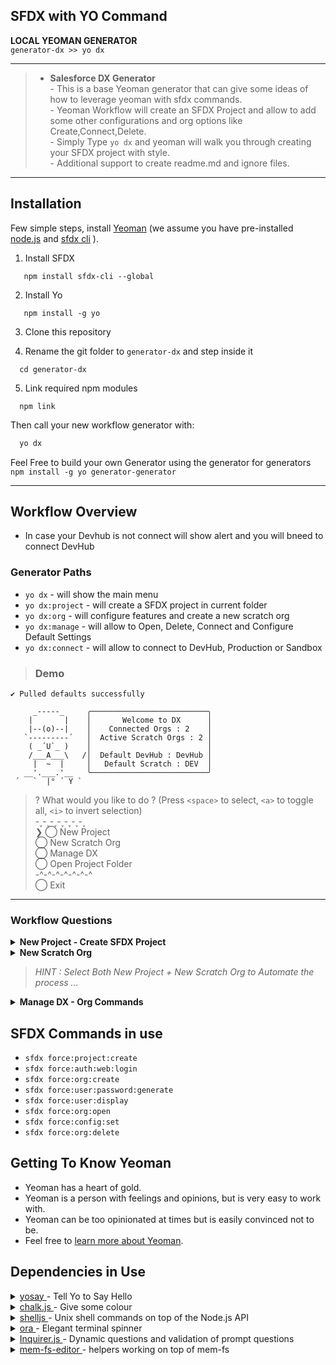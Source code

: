## SFDX with YO Command 

**LOCAL YEOMAN GENERATOR**  
`generator-dx >> yo dx`
***************************************

> * **Salesforce DX Generator**  
    - This is a base Yeoman generator that can give some ideas of how to leverage yeoman with sfdx commands.  
    - Yeoman Workflow will create an SFDX Project and allow to add some other configurations and org options like Create,Connect,Delete.  
    - Simply Type  `yo dx`  and yeoman will walk you through creating your SFDX project with style.  
    - Additional support to create readme.md and ignore files.  
 

***************************************

## Installation

Few simple steps, install [Yeoman](http://yeoman.io) (we assume you have pre-installed [node.js](https://nodejs.org/) and [sfdx cli](https://developer.salesforce.com/docs/atlas.en-us.sfdx_setup.meta/sfdx_setup/sfdx_setup_install_cli.htm) ).  


1. Install SFDX
```npm
   npm install sfdx-cli --global
```
2. Install Yo
```npm
   npm install -g yo
```

3. Clone this repository

4. Rename the git folder to `generator-dx` and step inside it
```npm
  cd generator-dx
```
5. Link required npm modules  
```npm
  npm link
```


Then call your new workflow generator with:

```bash
  yo dx
```


 Feel Free to build your own Generator using the generator for generators  
 `npm install -g yo generator-generator`

***************************************
## Workflow Overview

* In case your Devhub is not connect will show alert and you will bneed to connect DevHub

### Generator Paths
* `yo dx` - will show the main menu
* `yo dx:project` - will create a SFDX project in current folder
* `yo dx:org` - will configure features and create a new scratch org
* `yo dx:manage` - will allow to Open, Delete, Connect and Configure Default Settings
* `yo dx:connect` - will allow to connect to DevHub, Production or Sandbox

>### Demo
```
✔ Pulled defaults successfully

     _-----_     ╭──────────────────────────╮
    |       |    │       Welcome to DX      │
    |--(o)--|    │    Connected Orgs : 2    │
   `---------´   │  Active Scratch Orgs : 2 │
    ( _´U`_ )    │                          │
    /___A___\   /│  Default DevHub : DevHub │
     |  ~  |     │   Default Scratch : DEV  │
   __'.___.'__   ╰──────────────────────────╯
 ´   `  |° ´ Y `
```

>? What would you like to do ? (Press `<space>` to select, `<a>` to toggle all, `<i>` to invert selection)  
    -˯-˯-˯-˯-˯-˯-˯  
  ❯ ◯ New Project  
    ◯ New Scratch Org  
    ◯ Manage DX  
    ◯ Open Project Folder  
    -^-^-^-^-^-^-^  
    ◯ Exit  
  
_______________________________________


### Workflow Questions

<details>
<summary>
  <b> New Project - Create SFDX Project </b>
</summary>

>? Project Name ? (ROOT) /  
>? App Folder Name ?  (force-app)  
>? Namespace (optional)  
>? Include Manifest file (y/N)  
>? Include ReadMe file (y/N)  
>? Description (optional) Press `<enter>` to launch your preferred editor. 

* vim Instruction :
> * Type `a` to start typing
> * type `esc` key and then `:wq` to exit


```
🙈  configuring sfdx project options for : MyProject
 Run 🏄🏻‍ :  sfdx force:project:create -n `<ProjectName>` -p `<AppFolder>` -t standard
 ✔ Created project successfully
   create MyProject/config/scratch-org-def.json
   create MyProject/.forceignore
   create MyProject/.gitignore
 Your project is ready! - Launch VS Code
```
</details>
<details>
<summary>
  <b> New Scratch Org </b>
</summary>

>? Your Scratch Org name  
>? Admin Email (myemail@gmail.com)  
>? Add Sample Data (y/N)  
>? Number of days (30)  
>? Org Description  
>? Set as default org (Y/n)  

>? Choose Edition: (Use arrow keys)  
  ❯ Developer  
    Enterprise  
    Group  
    Professional  

>? Choose Country: (Use arrow keys)  
  ❯ United States  
    Israel  
    France  
    Australia  

>? Choose Language: (Use arrow keys)  
  ❯ English  
    Hebrew  
    French  

>? Which features would you like to enable? (Press `<space>` to select, `<a>` to toggle all, `<i>` to invert selection)  
  ❯ ◉ Communities  
    ◉ PersonAccounts  
    ◯ AuthorApex  
    ◯ MultiCurrency  
    ◯ ServiceCloud  
    ◯ ContactsToMultipleAccounts  

```
✔ created successfully scratch-org-def.json
   create sfdx_logs/scratch-org-def.json
⠋ creating scratch org with alias `<OrgAlias>`
```

</details>


> <i> HINT : Select Both New Project + New Scratch Org to Automate the process ... </i>

<details>
<summary>
  <b> Manage DX - Org Commands </b>
</summary>

> **? Select Option : (Use arrow keys)**    
  ❯ Open Org  
    Delete Scratch Org  
    Connect Org  
    Configure Defaults  

   **:::: Open Org / Delete Org ::::**  
> **? Select Existing Scratch org : (Use arrow keys)**    
    - Dynamic Org list  

  **:::: Configure Defaults ::::**     
> **? Change Defaults for : (Use arrow keys)**     
  ❯ DevHub  
    Scratch Org  
   - Dynamic Devhub and Scratch Org list 
</details>

## SFDX Commands in use 

* `sfdx force:project:create`
* `sfdx force:auth:web:login`
* `sfdx force:org:create`
* `sfdx force:user:password:generate`
* `sfdx force:user:display`
* `sfdx force:org:open`
* `sfdx force:config:set`
* `sfdx force:org:delete`


## Getting To Know Yeoman

 * Yeoman has a heart of gold.
 * Yeoman is a person with feelings and opinions, but is very easy to work with.
 * Yeoman can be too opinionated at times but is easily convinced not to be.
 * Feel free to [learn more about Yeoman](http://yeoman.io/).



## Dependencies in Use
<details>
<summary><a href="https://github.com/yeoman/yosay" target="_blank"> yosay </a>  - Tell Yo to Say Hello
</summary>
<pre>
    details:
      - description: yosay will tell yo what to say using yeoman ASCII image
        sample:  this.log( yosay( 'Hello World' );
</pre>
</details>

<details>
<summary> 
    <a href="https://github.com/chalk/chalk" target="_blank"> chalk.js </a> - Give some colour
</summary>
<pre>
    details:
      - description: Will allow to add colours to the input/output
        sample:  this.log( chalk.redBright.underline('Hello World') );
</pre>
</details>


<details>
<summary> 
    <a href="https://github.com/shelljs/shelljs" target="_blank"> shelljs </a> -  Unix shell commands on top of the Node.js API
</summary>
<pre>
    details:
      - description: Will allow to run shell commands
        examples:  
        // get the output of the command silently 
        - shell.exec(' sfdx force:org:list --json', { silent: true } ).stdout; 
        // get list of directories in folder
        -  const folders = shell.ls('-L',this.destinationPath() );

        - <a href="https://devhints.io/shelljs" target="_blank"> shelljs </a> - cheat sheet
</pre>
</details>

<details>
<summary> 
    <a href="https://github.com/sindresorhus/ora" target="_blank"> ora </a> - Elegant terminal spinner
</summary>
<pre>
    details:
      - description: Will allow to show a spinner for running process
      require : 
        - const spinner = require('ora');
      sample: 
      // Start loading spinner
      this.loading = new spinner(
        { spinner:'dots',
          color : 'yellow' }
      ).start('Start Spinning...');
      // Success 
      - this.loading.succeed('Successfully loaded');
      // Failure 
      - this.loading.fail('Failed to load');
</pre>
</details>

<details>
<summary> 
    <a href="https://github.com/SBoudrias/Inquirer.js" target="_blank"> Inquirer.js </a> - Dynamic questions and validation of prompt questions
</summary>
<pre>
    details:
      - description: Will allow to add logic to questions
        sample: 
        const questions = [{
        type: 'checkbox',
        name: 'mainMenu',
        message: 'What would you like to do ?',
        validate: function(choices) {
          return choices.length > 0 ? true : chalk.redBright('Must Select at least one option');
        },
        choices: [
          {
            type: 'separator', 
            line:'-˯-˯-˯-˯-˯-˯-˯'
          },
          {
            name:  'New Project',
            value: 'create-project' ,
            checked: false
          },
          {
            name:  'New Scratch Org',
            value:  'create-org',
            checked: false
          },
          {
            type: 'separator', 
            line: '-^-^-^-^-^-^-^'
          }
        ]
      },
      {
        type: "input",
        name: "inputName",
        message: "Please give a name to your project : "),
        default:'Yuval',
        when: function(answers) {
          return answers.mainMenu.includes("create-project");
        },
        validate: function(value) {
          return value ? true : 'Please enter a name';
        }
      }
      ];
</pre>
</details>


<details>
<summary> 
    <a href="https://github.com/SBoudrias/mem-fs-editor" target="_blank"> mem-fs-editor </a> - helpers working on top of mem-fs
</summary>
<pre>
    details:
      - description: Will allow to access file system
        sample: 
        // read file as Json object
        - this.fs.readJSON('filePath');
        // check if file path exists
        - this.fs.exists('filePath');
        // delete file
        - this.fs.delete('filePath');
</pre>
</details>


